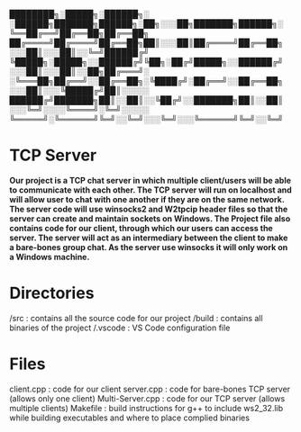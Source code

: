 
████████╗░█████╗░██████╗░  ░██████╗███████╗██████╗░██╗░░░██╗███████╗██████╗░    
╚══██╔══╝██╔══██╗██╔══██╗  ██╔════╝██╔════╝██╔══██╗██║░░░██║██╔════╝██╔══██╗    
░░░██║░░░██║░░╚═╝██████╔╝  ╚█████╗░█████╗░░██████╔╝╚██╗░██╔╝█████╗░░██████╔╝    
░░░██║░░░██║░░██╗██╔═══╝░  ░╚═══██╗██╔══╝░░██╔══██╗░╚████╔╝░██╔══╝░░██╔══██╗    
░░░██║░░░╚█████╔╝██║░░░░░  ██████╔╝███████╗██║░░██║░░╚██╔╝░░███████╗██║░░██║      
░░░╚═╝░░░░╚════╝░╚═╝░░░░░  ╚═════╝░╚══════╝╚═╝░░╚═╝░░░╚═╝░░░╚══════╝╚═╝░░╚═╝      

# TCP Server

**Our project is a TCP chat server in which multiple client/users will be able to communicate with each other. The TCP server will run on localhost and will allow user to chat with one another if they are on the same network. The server code will use winsocks2 and W2tpcip header files so that the server can create and maintain sockets on Windows. The Project file also contains code for our client, through which our users can access the server. The server will act as an intermediary between the client to make a bare-bones group chat. As the server use winsocks it will only work on a Windows machine.**


# Directories
/src : contains all the source code for our project
/build : contains all binaries of the project
/.vscode : VS Code configuration file


# Files

client.cpp : code for our client 
server.cpp : code for bare-bones TCP server (allows only one client)
Multi-Server.cpp : code for our TCP server (allows multiple clients)
Makefile : build instructions for g++ to include ws2_32.lib while building executables and where to place complied binaries 

